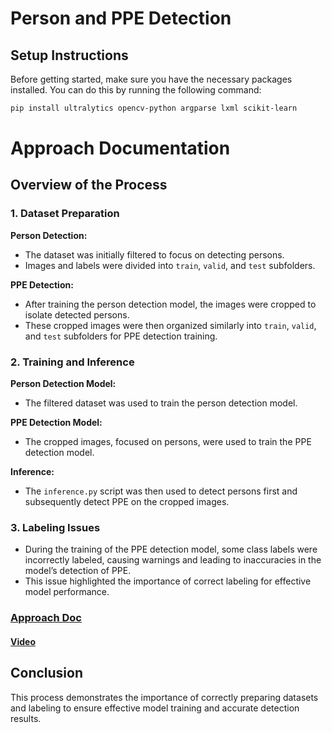 # Person and PPE Detection

## Setup Instructions

Before getting started, make sure you have the necessary packages installed. You can do this by running the following command:

```bash
pip install ultralytics opencv-python argparse lxml scikit-learn
```

# Approach Documentation
## Overview of the Process

### 1. Dataset Preparation

**Person Detection:**

- The dataset was initially filtered to focus on detecting persons.
- Images and labels were divided into `train`, `valid`, and `test` subfolders.

**PPE Detection:**

- After training the person detection model, the images were cropped to isolate detected persons.
- These cropped images were then organized similarly into `train`, `valid`, and `test` subfolders for PPE detection training.

### 2. Training and Inference

**Person Detection Model:**

- The filtered dataset was used to train the person detection model.

**PPE Detection Model:**

- The cropped images, focused on persons, were used to train the PPE detection model.

**Inference:**

- The `inference.py` script was then used to detect persons first and subsequently detect PPE on the cropped images.

### 3. Labeling Issues

- During the training of the PPE detection model, some class labels were incorrectly labeled, causing warnings and leading to inaccuracies in the model’s detection of PPE.
- This issue highlighted the importance of correct labeling for effective model performance.

### [Approach Doc](https://docs.google.com/document/d/1tld96ulpa4bboxbn4vVffRZV3me5BcoesNQqwI08WBI/edit?usp=sharing)
#### [Video](https://www.loom.com/share/dd91fc9c29b7414e8afea3b6826acf2c?sid=bfbe0b78-7ddb-48dd-8bf2-5b0f38cda18a)

## Conclusion

This process demonstrates the importance of correctly preparing datasets and labeling to ensure effective model training and accurate detection results.


